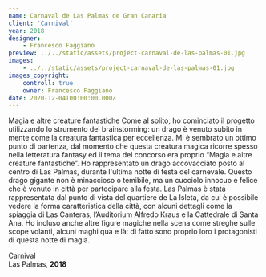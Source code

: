 ```yaml
---
name: Carnaval de Las Palmas de Gran Canaria
client: 'Carnival'
year: 2018
designer:
    - Francesco Faggiano
preview: ../../static/assets/project-carnaval-de-las-palmas-01.jpg
images:
    - ../../static/assets/project-carnaval-de-las-palmas-01.jpg
images_copyright:
    controll: true
    owner: Francesco Faggiano
date: 2020-12-04T00:00:00.000Z
---
```


Magia e altre creature fantastiche Come al solito, ho cominciato il progetto utilizzando lo strumento del brainstorming: un drago è venuto subito in mente come la creatura fantastica per eccellenza. Mi è sembrato un ottimo punto di partenza, dal momento che questa creatura magica ricorre spesso nella letteratura fantasy ed il tema del concorso era proprio “Magia e altre creature fantastiche”. Ho rappresentato un drago accovacciato posto al centro di Las Palmas, durante l'ultima notte di festa del carnevale. Questo drago gigante non è minaccioso o temibile, ma un cucciolo innocuo e felice che è venuto in città per partecipare alla festa. Las Palmas è stata rappresentata dal punto di vista del quartiere de La Isleta, da cui è possibile vedere la forma caratteristica della città, con alcuni dettagli come la spiaggia di Las Canteras, l’Auditorium Alfredo Kraus e la Cattedrale di Santa Ana. Ho incluso anche altre figure magiche nella scena come streghe sulle scope volanti, alcuni maghi qua e là: di fatto sono proprio loro i protagonisti di questa notte di magia.

Carnival  
Las Palmas, **2018**
